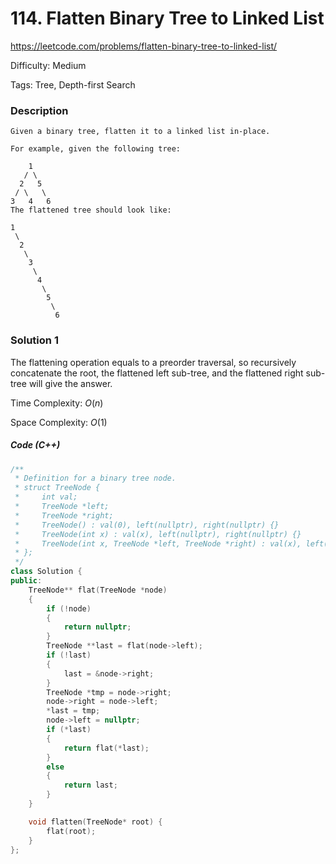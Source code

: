 # 114. Flatten Binary Tree to Linked List

<https://leetcode.com/problems/flatten-binary-tree-to-linked-list/>

Difficulty: Medium

Tags: Tree, Depth-first Search

### Description
```plain
Given a binary tree, flatten it to a linked list in-place.

For example, given the following tree:

    1
   / \
  2   5
 / \   \
3   4   6
The flattened tree should look like:

1
 \
  2
   \
    3
     \
      4
       \
        5
         \
          6
```

### Solution 1
The flattening operation equals to a preorder traversal, so recursively concatenate the root, the flattened left sub-tree, and the flattened right sub-tree will give the answer.

Time Complexity: $O(n)$

Space Complexity: $O(1)$

##### Code (C++)
```cpp
/**
 * Definition for a binary tree node.
 * struct TreeNode {
 *     int val;
 *     TreeNode *left;
 *     TreeNode *right;
 *     TreeNode() : val(0), left(nullptr), right(nullptr) {}
 *     TreeNode(int x) : val(x), left(nullptr), right(nullptr) {}
 *     TreeNode(int x, TreeNode *left, TreeNode *right) : val(x), left(left), right(right) {}
 * };
 */
class Solution {
public:
    TreeNode** flat(TreeNode *node)
    {
        if (!node)
        {
            return nullptr;
        }
        TreeNode **last = flat(node->left);
        if (!last)
        {
            last = &node->right;
        }
        TreeNode *tmp = node->right;
        node->right = node->left;
        *last = tmp;
        node->left = nullptr;
        if (*last)
        {
            return flat(*last);
        }
        else
        {
            return last;
        }
    }

    void flatten(TreeNode* root) {
        flat(root);
    }
};
```

